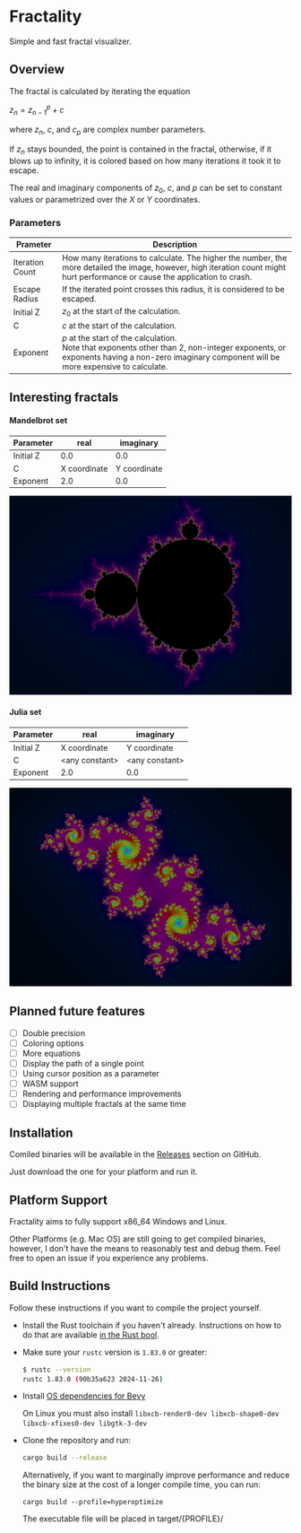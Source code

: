# Fractality

Simple and fast fractal visualizer.

## Overview

The fractal is calculated by iterating the equation

$z_{n} = z_{n-1}^p + c$

where $z_{n}$, $c$, and $c_{p}$ are complex number parameters.

If $z_{n}$ stays bounded, the point is contained in the fractal,
otherwise, if it blows up to infinity,
it is colored based on how many iterations it took it to escape.

The real and imaginary components of $z_{0}$, $c$, and $p$ can be set to
constant values or parametrized over the $X$ or $Y$ coordinates.

### Parameters

| Prameter        | Description                                                                                                                                                                                |
| --------------- | ------------------------------------------------------------------------------------------------------------------------------------------------------------------------------------------ |
| Iteration Count | How many iterations to calculate. The higher the number, the more detailed the image, however, high iteration count might hurt performance or cause the application to crash.              |
| Escape Radius   | If the iterated point crosses this radius, it is considered to be escaped.                                                                                                                 |
| Initial Z       | $z_0$ at the start of the calculation.                                                                                                                                                     |
| C               | $c$ at the start of the calculation.                                                                                                                                                       |
| Exponent        | $p$ at the start of the calculation. <br> Note that exponents other than 2, non-integer exponents, or exponents having a non-zero imaginary component will be more expensive to calculate. |

## Interesting fractals

#### Mandelbrot set

| Parameter | real         | imaginary    |
| --------- | ------------ | ------------ |
| Initial Z | 0.0          | 0.0          |
| C         | X coordinate | Y coordinate |
| Exponent  | 2.0          | 0.0          |

![Mandlebrot set image](materials/mandelbrot_set.png)

#### Julia set

| Parameter | real            | imaginary       |
| --------- | --------------- | --------------- |
| Initial Z | X coordinate    | Y coordinate    |
| C         | \<any constant> | \<any constant> |
| Exponent  | 2.0             | 0.0             |

![julia set image](materials/julia_set.png)

## Planned future features

- [ ] Double precision
- [ ] Coloring options
- [ ] More equations
- [ ] Display the path of a single point
- [ ] Using cursor position as a parameter
- [ ] WASM support
- [ ] Rendering and performance improvements
- [ ] Displaying multiple fractals at the same time

## Installation

Comiled binaries will be available in the
[Releases](https://github.com/SophieSilver/fractality/releases/) section on GitHub.

Just download the one for your platform and run it.

## Platform Support

Fractality aims to fully support x86_64 Windows and Linux.

Other Platforms (e.g. Mac OS) are still going to get compiled binaries,
however, I don't have the means to reasonably test and debug them. Feel free to open an issue if
you experience any problems.

## Build Instructions

Follow these instructions if you want to compile the project yourself.

- Install the Rust toolchain if you haven't already. Instructions on how to do that are available
  [in the Rust bool](https://doc.rust-lang.org/book/ch01-01-installation.html).
- Make sure your `rustc` version is `1.83.0` or greater:
  ```sh
  $ rustc --version
  rustc 1.83.0 (90b35a623 2024-11-26)
  ```
- Install [OS dependencies for Bevy](https://bevyengine.org/learn/quick-start/getting-started/setup/#installing-os-dependencies)

  On Linux you must also install `libxcb-render0-dev libxcb-shape0-dev libxcb-xfixes0-dev libgtk-3-dev`

- Clone the repository and run:
  ```sh
  cargo build --release
  ```
  Alternatively, if you want to marginally improve performance
  and reduce the binary size at the cost of a longer compile time, you can run:
  ```
  cargo build --profile=hyperoptimize
  ```
  The executable file will be placed in target/{PROFILE}/
